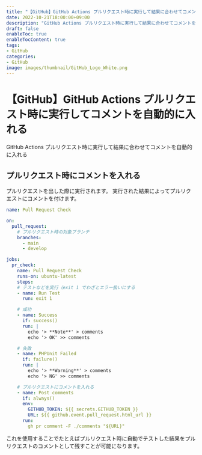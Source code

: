 ```yaml
---
title: "【GitHub】GitHub Actions プルリクエスト時に実行して結果に合わせてコメントを自動的に入れる"
date: 2022-10-21T18:00:00+09:00
description: "GitHub Actions プルリクエスト時に実行して結果に合わせてコメントを自動的に入れる"
draft: false
enableToc: true
enableTocContent: true
tags: 
- GitHub
categories: 
- GitHub
image: images/thumbnail/GitHub_Logo_White.png
---
```


# 【GitHub】GitHub Actions プルリクエスト時に実行してコメントを自動的に入れる
GitHub Actions プルリクエスト時に実行して結果に合わせてコメントを自動的に入れる

## プルリクエスト時にコメントを入れる
プルリクエストを出した際に実行されます。
実行された結果によってプルリクエストにコメントを付けます。

```yml:.github\workflows\pull_request.yml
name: Pull Request Check

on:
  pull_request:
    # プルリクエスト時の対象ブランチ
    branches:
      - main
      - develop

jobs:
  pr_check:
    name: Pull Request Check
    runs-on: ubuntu-latest
    steps:
    # テストなどを実行（exit 1 でわざとエラー扱いにする
    - name: Run Test
      run: exit 1

    # 成功
    - name: Success
      if: success()
      run: |
        echo '> **Note**' > comments
        echo '> OK' >> comments

    # 失敗
    - name: PHPUnit Failed
      if: failure()
      run: |
        echo '> **Warning**' > comments
        echo '> NG' >> comments

    # プルリクエストにコメントを入れる
    - name: Post comments
      if: always()
      env:
        GITHUB_TOKEN: ${{ secrets.GITHUB_TOKEN }}
        URL: ${{ github.event.pull_request.html_url }}
      run:
        gh pr comment -F ./comments "${URL}"

```

これを使用することでたとえばプルリクエスト時に自動でテストした結果をプルリクエストのコメントとして残すことが可能になります。

